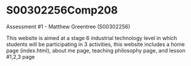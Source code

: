 # S00302256Comp208
Assessment #1 - Matthew Greentree (S00302256)

This website is aimed at a stage 6 industrial technology level in which students will be participating in 3 activities, this website includes a home page (index.html), about me page, teaching philosophy page, and lesson #1,2,3 page
